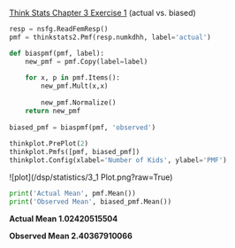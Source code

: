 [Think Stats Chapter 3 Exercise 1](http://greenteapress.com/thinkstats2/html/thinkstats2004.html#toc31) (actual vs. biased)

>>
```Python
resp = nsfg.ReadFemResp()
pmf = thinkstats2.Pmf(resp.numkdhh, label='actual')

def biaspmf(pmf, label):
    new_pmf = pmf.Copy(label=label)
    
    for x, p in pmf.Items():
        new_pmf.Mult(x,x)
        
        new_pmf.Normalize()
    return new_pmf
    
biased_pmf = biaspmf(pmf, 'observed')
    
thinkplot.PrePlot(2)
thinkplot.Pmfs([pmf, biased_pmf])
thinkplot.Config(xlabel='Number of Kids', ylabel='PMF')
```

![plot](/dsp/statistics/3_1 Plot.png?raw=True)
```Python
print('Actual Mean', pmf.Mean())
print('Observed Mean', biased_pmf.Mean())
```
**Actual Mean 1.02420515504**

**Observed Mean 2.40367910066**
